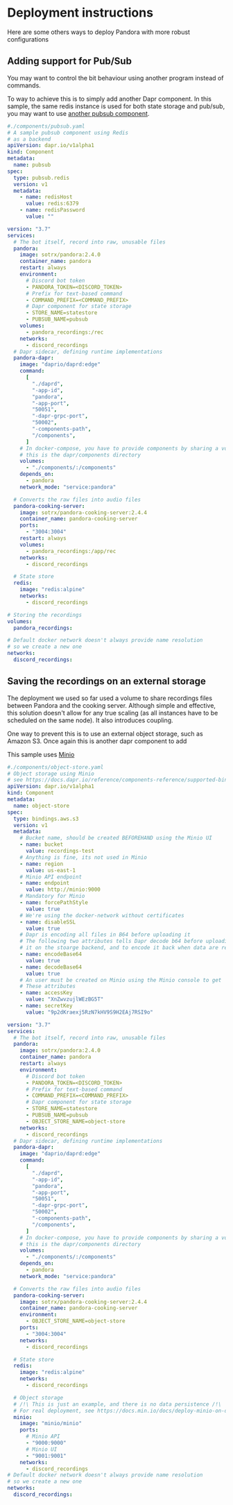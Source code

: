 # Deployment instructions

Here are some others ways to deploy Pandora with more robust configurations

## Adding support for Pub/Sub

You may want to control the bit behaviour using another program instead of commands.

To way to achieve this is to simply add another Dapr component. In this sample, the same redis instance is used for both
state storage and pub/sub, you may want to use [another pubsub component](https://docs.dapr.io/reference/components-reference/supported-pubsub).

```yaml
#./components/pubsub.yaml
# A sample pubsub component using Redis
# as a backend
apiVersion: dapr.io/v1alpha1
kind: Component
metadata:
  name: pubsub
spec:
  type: pubsub.redis
  version: v1
  metadata:
    - name: redisHost
      value: redis:6379
    - name: redisPassword
      value: ""
```

```yaml
version: "3.7"
services:
  # The bot itself, record into raw, unusable files
  pandora:
    image: sotrx/pandora:2.4.0
    container_name: pandora
    restart: always
    environment:
      # Discord bot token
      - PANDORA_TOKEN=<DISCORD_TOKEN>
      # Prefix for text-based command
      - COMMAND_PREFIX=<COMMAND_PREFIX>
      # Dapr component for state storage
      - STORE_NAME=statestore
      - PUBSUB_NAME=pubsub
    volumes:
      - pandora_recordings:/rec
    networks:
      - discord_recordings
  # Dapr sidecar, defining runtime implementations
  pandora-dapr:
    image: "daprio/daprd:edge"
    command:
      [
        "./daprd",
        "-app-id",
        "pandora",
        "-app-port",
        "50051",
        "-dapr-grpc-port",
        "50002",
        "-components-path",
        "/components",
      ]
    # In docker-compose, you have to provide components by sharing a volume
    # this is the dapr/components directory
    volumes:
      - "./components/:/components"
    depends_on:
      - pandora
    network_mode: "service:pandora"

  # Converts the raw files into audio files
  pandora-cooking-server:
    image: sotrx/pandora-cooking-server:2.4.4
    container_name: pandora-cooking-server
    ports:
      - "3004:3004"
    restart: always
    volumes:
      - pandora_recordings:/app/rec
    networks:
      - discord_recordings

  # State store
  redis:
    image: "redis:alpine"
    networks:
      - discord_recordings

# Storing the recordings
volumes:
  pandora_recordings:

# Default docker network doesn't always provide name resolution
# so we create a new one
networks:
  discord_recordings:
```

## Saving the recordings on an external storage

The deployment we used so far used a volume to share recordings files between Pandora and the cooking server.
Although simple and effective, this solution doesn't allow for any true scaling
(as all instances have to be scheduled on the same node). It also introduces coupling.

One way to prevent this is to use an external object storage, such as Amazon S3. Once again this is another dapr component to add

This sample uses [Minio](https://min.io/)

```yaml
#./components/object-store.yaml
# Object storage using Minio
# see https://docs.dapr.io/reference/components-reference/supported-bindings/s3/
apiVersion: dapr.io/v1alpha1
kind: Component
metadata:
  name: object-store
spec:
  type: bindings.aws.s3
  version: v1
  metadata:
    # Bucket name, should be created BEFOREHAND using the Minio UI
    - name: bucket
      value: recordings-test
    # Anything is fine, its not used in Minio
    - name: region
      value: us-east-1
    # Minio API endpoint
    - name: endpoint
      value: http://minio:9000
    # Mandatory for Minio
    - name: forcePathStyle
      value: true
    # We're using the docker-network without certificates
    - name: disableSSL
      value: true
    # Dapr is encoding all files in B64 before uploading it
    # The following two attributes tells Dapr decode b64 before uploading
    # it on the stoarge backend, and to encode it back when data are retrieved
    - name: encodeBase64
      value: true
    - name: decodeBase64
      value: true
    # An user must be created on Minio using the Minio console to get
    # These attributes
    - name: accessKey
      value: "XnZwvzujlWEzBG5T"
    - name: secretKey
      value: "9p2dKraexj5RzN7kHV9S9H2EAj7RSI9o"
```

```yaml
version: "3.7"
services:
  # The bot itself, record into raw, unusable files
  pandora:
    image: sotrx/pandora:2.4.0
    container_name: pandora
    restart: always
    environment:
      # Discord bot token
      - PANDORA_TOKEN=<DISCORD_TOKEN>
      # Prefix for text-based command
      - COMMAND_PREFIX=<COMMAND_PREFIX>
      # Dapr component for state storage
      - STORE_NAME=statestore
      - PUBSUB_NAME=pubsub
      - OBJECT_STORE_NAME=object-store
    networks:
      - discord_recordings
  # Dapr sidecar, defining runtime implementations
  pandora-dapr:
    image: "daprio/daprd:edge"
    command:
      [
        "./daprd",
        "-app-id",
        "pandora",
        "-app-port",
        "50051",
        "-dapr-grpc-port",
        "50002",
        "-components-path",
        "/components",
      ]
    # In docker-compose, you have to provide components by sharing a volume
    # this is the dapr/components directory
    volumes:
      - "./components/:/components"
    depends_on:
      - pandora
    network_mode: "service:pandora"

  # Converts the raw files into audio files
  pandora-cooking-server:
    image: sotrx/pandora-cooking-server:2.4.4
    container_name: pandora-cooking-server
    environment:
      - OBJECT_STORE_NAME=object-store
    ports:
      - "3004:3004"
    networks:
      - discord_recordings

  # State store
  redis:
    image: "redis:alpine"
    networks:
      - discord_recordings

  # Object storage
  # /!\ This is just an example, and there is no data persistence /!\
  # For real deployment, see https://docs.min.io/docs/deploy-minio-on-docker-compose.html
  minio:
    image: "minio/minio"
    ports:
      # Minio API
      - "9000:9000"
      # Minio UI
      - "9001:9001"
    networks:
      - discord_recordings
# Default docker network doesn't always provide name resolution
# so we create a new one
networks:
  discord_recordings:
```
